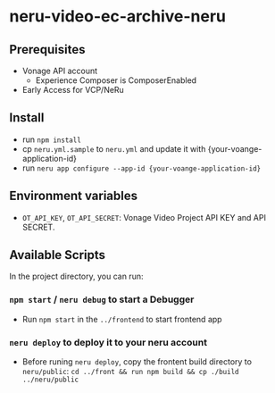 # neru-video-ec-archive-neru


## Prerequisites
- Vonage API account 
    - Experience Composer is ComposerEnabled
- Early Access for VCP/NeRu


## Install

- run `npm install`
- cp `neru.yml.sample` to `neru.yml` and update it with {your-voange-application-id}
- run `neru app configure --app-id {your-voange-application-id}`


## Environment variables
- `OT_API_KEY`, `OT_API_SECRET`:
    Vonage Video Project API KEY and API SECRET.


## Available Scripts

In the project directory, you can run:

### `npm start` / `neru debug` to start a Debugger
- Run `npm start` in the `../frontend` to start frontend app


### `neru deploy` to deploy it to your neru account
- Before runing `neru deploy`, copy the frontent build directory to `neru/public`: `cd ../front && run npm build && cp ./build ../neru/public`

